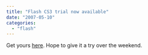 ```yaml
---
title: "Flash CS3 trial now available"
date: "2007-05-10"
categories: 
  - "flash"
---
```


Get yours [here](http://www.adobe.com/downloads/). Hope to give it a try over the weekend.
